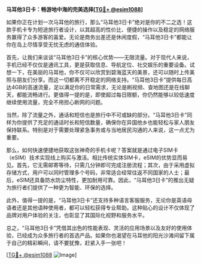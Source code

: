 **马耳他3日卡：畅游地中海的完美选择[[TG💪+ @esim1088](https://t.me/s/esim1088)]**

如果你正在计划一次马耳他的旅行，那么“马耳他3日卡”绝对是你的不二之选！这款手机卡专为短途旅行者设计，以其超高的性价比、便捷的操作以及稳定的网络服务赢得了众多游客的喜爱。无论是商务出差还是休闲度假，“马耳他3日卡”都能让你在岛上尽情享受无忧无虑的通信体验。

首先，让我们来谈谈“马耳他3日卡”的核心优势——无限流量。对于现代人来说，手机已经不仅仅是通讯工具，更是获取信息、导航定位、社交娱乐的重要设备。试想一下，在美丽的马耳他，你不仅可以欣赏到碧海蓝天的美景，还可以随时上传美照与朋友们分享。而这一切都离不开稳定的网络支持。“马耳他3日卡”提供每日高达4GB的高速流量，足以满足你的日常需求，无论是刷视频、查地图还是在线聊天，都能流畅进行。更值得一提的是，即使超过每日限额，你仍然能够以较低速度继续使用流量，完全不用担心断网的问题。

当然，除了流量之外，通话和短信也是旅行中不可或缺的部分。“马耳他3日卡”同样为你提供了充足的通话时长和短信数量，确保你在异国他乡也能轻松与家人朋友保持联系。特别是对于需要处理紧急事务或与当地居民沟通的人来说，这一点尤为重要。

那么，如何快速便捷地获取这张神奇的手机卡呢？答案就是通过电子SIM卡（eSIM）技术实现线上购买与激活。相比传统实体SIM卡，eSIM的优势显而易见。首先，它无需邮寄等待，只需几分钟即可完成注册流程；其次，由于采用虚拟存储方式，用户可以同时管理多个号码，非常适合经常往返不同国家的人士；最后，eSIM还具备防水防尘特性，更加耐用可靠。因此，“马耳他3日卡”的推出无疑为旅行者们提供了一种更为智能、环保的选择。

此外，值得一提的是，“马耳他3日卡”还支持多种语言客服服务，无论你是英语母语者还是其他语种使用者，都可以轻松获得专业帮助。这种贴心的设计不仅体现了品牌对用户体验的关注，也彰显了其国际化视野和服务水平。

总之，“马耳他3日卡”凭借其出色的性能表现、灵活的应用场景以及友好的使用体验，已经成为众多旅行者的首选产品。如果你也渴望在马耳他的阳光沙滩间留下属于自己的精彩瞬间，请不要犹豫，赶紧入手一张吧！

[[TG💪+ @esim1088](https://t.me/s/esim1088) ![Image](https://i.postimg.cc/4NQfJmqS/Snipaste-2025-05-13-00-14-12.png)]